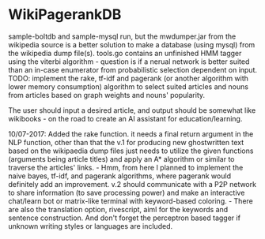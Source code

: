 # WikiPagerankDB
sample-boltdb and sample-mysql run, but the mwdumper.jar from the wikipedia source is a better solution to make a database (using mysql) from the wikipedia dump file(s).
tools.go contains an unfinished HMM tagger using the viterbi algorithm - question is if a nerual network is better suited than an in-case enumerator from probabilistic selection dependent on input.
TODO: implement the rake, tf-idf and pagerank (or another algorithm with lower memory consumption) algorithm to select suited articles and nouns from articles based on graph weights and nouns' popularity.

The user should input a desired article, and output should be somewhat like wikibooks - on the road to create an AI assistant for education/learning.

10/07-2017:
Added the rake function. it needs a final return argument in the NLP function, other than that the v.1 for producing new ghostwritten text based on the wikipaedia dump files just needs to utilize the given functions (arguments being article titles) and apply an A* algorithm or similar to traverse the articles' links. - Hmm, from here I planned to implement the naive bayes, tf-idf, and pagerank algorithms, where pagerank would definitely add an improvement. v.2 should communicate with a P2P network to share information (to save processing power) and make an interactive chat/learn bot or matrix-like terminal with keyword-based coloring. - There are also the translation option, rivescript, aiml for the keywords and sentence construction. And don't forget the perceptron based tagger if unknown writing styles or languages are included.
